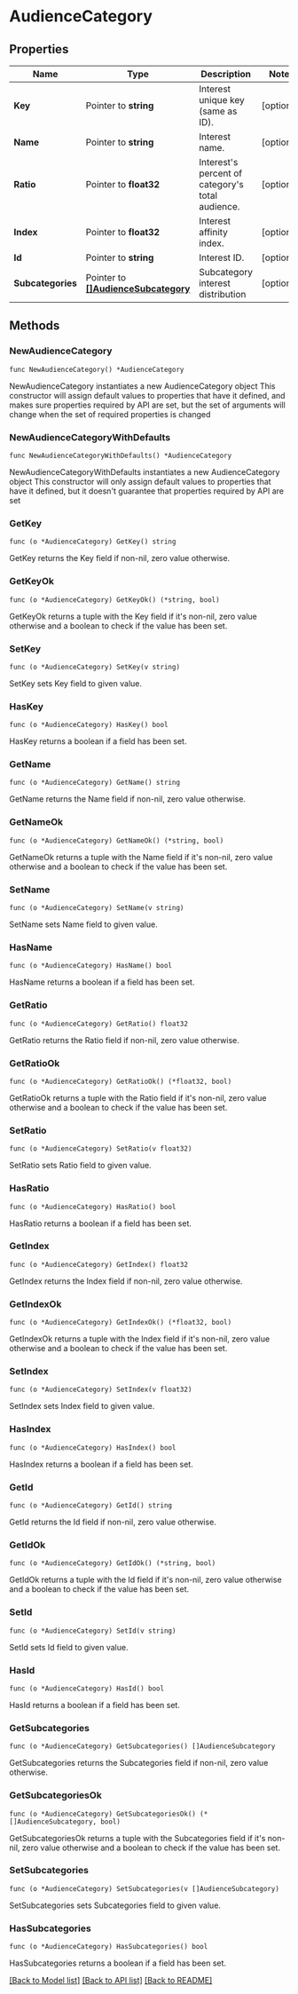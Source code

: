 # AudienceCategory

## Properties

Name | Type | Description | Notes
------------ | ------------- | ------------- | -------------
**Key** | Pointer to **string** | Interest unique key (same as ID). | [optional] 
**Name** | Pointer to **string** | Interest name. | [optional] 
**Ratio** | Pointer to **float32** | Interest&#39;s percent of category&#39;s total audience. | [optional] 
**Index** | Pointer to **float32** | Interest affinity index. | [optional] 
**Id** | Pointer to **string** | Interest ID. | [optional] 
**Subcategories** | Pointer to [**[]AudienceSubcategory**](AudienceSubcategory.md) | Subcategory interest distribution | [optional] 

## Methods

### NewAudienceCategory

`func NewAudienceCategory() *AudienceCategory`

NewAudienceCategory instantiates a new AudienceCategory object
This constructor will assign default values to properties that have it defined,
and makes sure properties required by API are set, but the set of arguments
will change when the set of required properties is changed

### NewAudienceCategoryWithDefaults

`func NewAudienceCategoryWithDefaults() *AudienceCategory`

NewAudienceCategoryWithDefaults instantiates a new AudienceCategory object
This constructor will only assign default values to properties that have it defined,
but it doesn't guarantee that properties required by API are set

### GetKey

`func (o *AudienceCategory) GetKey() string`

GetKey returns the Key field if non-nil, zero value otherwise.

### GetKeyOk

`func (o *AudienceCategory) GetKeyOk() (*string, bool)`

GetKeyOk returns a tuple with the Key field if it's non-nil, zero value otherwise
and a boolean to check if the value has been set.

### SetKey

`func (o *AudienceCategory) SetKey(v string)`

SetKey sets Key field to given value.

### HasKey

`func (o *AudienceCategory) HasKey() bool`

HasKey returns a boolean if a field has been set.

### GetName

`func (o *AudienceCategory) GetName() string`

GetName returns the Name field if non-nil, zero value otherwise.

### GetNameOk

`func (o *AudienceCategory) GetNameOk() (*string, bool)`

GetNameOk returns a tuple with the Name field if it's non-nil, zero value otherwise
and a boolean to check if the value has been set.

### SetName

`func (o *AudienceCategory) SetName(v string)`

SetName sets Name field to given value.

### HasName

`func (o *AudienceCategory) HasName() bool`

HasName returns a boolean if a field has been set.

### GetRatio

`func (o *AudienceCategory) GetRatio() float32`

GetRatio returns the Ratio field if non-nil, zero value otherwise.

### GetRatioOk

`func (o *AudienceCategory) GetRatioOk() (*float32, bool)`

GetRatioOk returns a tuple with the Ratio field if it's non-nil, zero value otherwise
and a boolean to check if the value has been set.

### SetRatio

`func (o *AudienceCategory) SetRatio(v float32)`

SetRatio sets Ratio field to given value.

### HasRatio

`func (o *AudienceCategory) HasRatio() bool`

HasRatio returns a boolean if a field has been set.

### GetIndex

`func (o *AudienceCategory) GetIndex() float32`

GetIndex returns the Index field if non-nil, zero value otherwise.

### GetIndexOk

`func (o *AudienceCategory) GetIndexOk() (*float32, bool)`

GetIndexOk returns a tuple with the Index field if it's non-nil, zero value otherwise
and a boolean to check if the value has been set.

### SetIndex

`func (o *AudienceCategory) SetIndex(v float32)`

SetIndex sets Index field to given value.

### HasIndex

`func (o *AudienceCategory) HasIndex() bool`

HasIndex returns a boolean if a field has been set.

### GetId

`func (o *AudienceCategory) GetId() string`

GetId returns the Id field if non-nil, zero value otherwise.

### GetIdOk

`func (o *AudienceCategory) GetIdOk() (*string, bool)`

GetIdOk returns a tuple with the Id field if it's non-nil, zero value otherwise
and a boolean to check if the value has been set.

### SetId

`func (o *AudienceCategory) SetId(v string)`

SetId sets Id field to given value.

### HasId

`func (o *AudienceCategory) HasId() bool`

HasId returns a boolean if a field has been set.

### GetSubcategories

`func (o *AudienceCategory) GetSubcategories() []AudienceSubcategory`

GetSubcategories returns the Subcategories field if non-nil, zero value otherwise.

### GetSubcategoriesOk

`func (o *AudienceCategory) GetSubcategoriesOk() (*[]AudienceSubcategory, bool)`

GetSubcategoriesOk returns a tuple with the Subcategories field if it's non-nil, zero value otherwise
and a boolean to check if the value has been set.

### SetSubcategories

`func (o *AudienceCategory) SetSubcategories(v []AudienceSubcategory)`

SetSubcategories sets Subcategories field to given value.

### HasSubcategories

`func (o *AudienceCategory) HasSubcategories() bool`

HasSubcategories returns a boolean if a field has been set.


[[Back to Model list]](../README.md#documentation-for-models) [[Back to API list]](../README.md#documentation-for-api-endpoints) [[Back to README]](../README.md)


